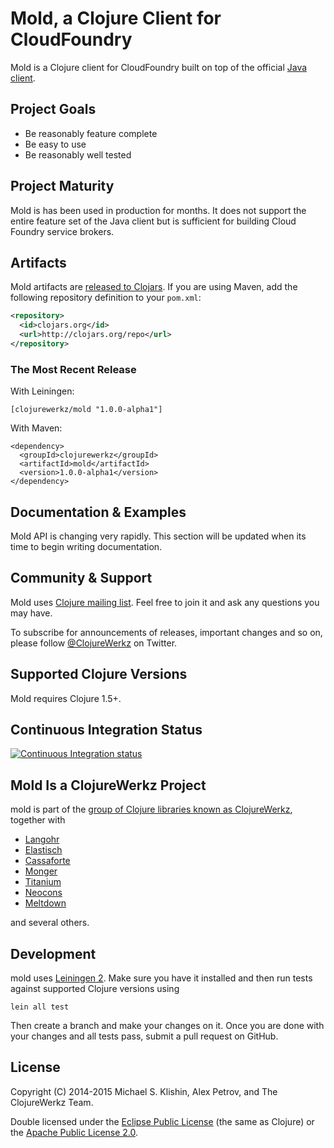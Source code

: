 # Mold, a Clojure Client for CloudFoundry

Mold is a Clojure client for CloudFoundry built on top of the official
[Java client](https://github.com/cloudfoundry/cf-java-client).


## Project Goals

 * Be reasonably feature complete
 * Be easy to use
 * Be reasonably well tested

## Project Maturity

Mold is has been used in production for months. It does not support
the entire feature set of the Java client but is sufficient for building
Cloud Foundry service brokers.


## Artifacts

Mold artifacts are [released to Clojars](https://clojars.org/clojurewerkz/mold). If you are using Maven, add the following repository
definition to your `pom.xml`:

``` xml
<repository>
  <id>clojars.org</id>
  <url>http://clojars.org/repo</url>
</repository>
```

### The Most Recent Release

With Leiningen:

    [clojurewerkz/mold "1.0.0-alpha1"]


With Maven:

    <dependency>
      <groupId>clojurewerkz</groupId>
      <artifactId>mold</artifactId>
      <version>1.0.0-alpha1</version>
    </dependency>


## Documentation & Examples

Mold API is changing very rapidly. This section will be updated when its time
to begin writing documentation.


## Community & Support

Mold uses [Clojure mailing
list](https://groups.google.com/forum/#!forum/clojure). Feel free to
join it and ask any questions you may have.

To subscribe for announcements of releases, important changes and so
on, please follow [@ClojureWerkz](https://twitter.com/clojurewerkz) on
Twitter.


## Supported Clojure Versions

Mold requires Clojure 1.5+.


## Continuous Integration Status

[![Continuous Integration status](https://secure.travis-ci.org/clojurewerkz/mold.png)](http://travis-ci.org/clojurewerkz/mold)


## Mold Is a ClojureWerkz Project

mold is part of the [group of Clojure libraries known as ClojureWerkz](http://clojurewerkz.org), together with

 * [Langohr](http://clojurerabbitmq.info)
 * [Elastisch](http://clojureelasticsearch.info)
 * [Cassaforte](http://clojurecassandra.info)
 * [Monger](http://clojuremongodb.info)
 * [Titanium](http://titanium.clojurewerkz.org)
 * [Neocons](http://clojureneo4j.info)
 * [Meltdown](https://github.com/clojurewerkz/meltdown)

and several others.


## Development

mold uses [Leiningen
2](https://github.com/technomancy/leiningen/blob/master/doc/TUTORIAL.md). Make
sure you have it installed and then run tests against supported
Clojure versions using

    lein all test

Then create a branch and make your changes on it. Once you are done
with your changes and all tests pass, submit a pull request on GitHub.



## License

Copyright (C) 2014-2015 Michael S. Klishin, Alex Petrov, and The ClojureWerkz Team.

Double licensed under the [Eclipse Public License](http://www.eclipse.org/legal/epl-v10.html) (the same as Clojure) or
the [Apache Public License 2.0](http://www.apache.org/licenses/LICENSE-2.0.html).
